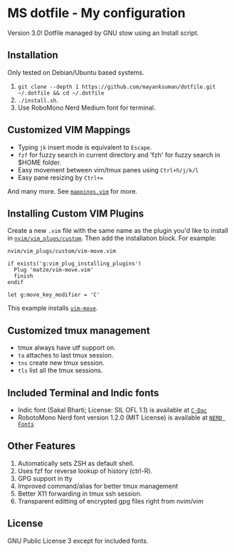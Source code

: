 # MS dotfile - My configuration

Version 3.0! Dotfile managed by GNU stow using an Install script.

## Installation

Only tested on Debian/Ubuntu based systems.

1. `git clone --depth 1 https://github.com/mayanksuman/dotfile.git ~/.dotfile && cd ~/.dotfile`
1. `./install.sh`.
1. Use RoboMono Nerd Medium font for terminal.

## Customized VIM Mappings

* Typing `jk` insert mode is equivalent to `Escape`.
* `fzf` for fuzzy search in current directory and 'fzh' for fuzzy search in $HOME folder.
* Easy movement between vim/tmux panes using `Ctrl+h/j/k/l`
* Easy pane resizing by `Ctrl+=`
 

And many more. See [`mappings.vim`](nvim/mappings.vim) for more.

## Installing Custom VIM Plugins

Create a new `.vim` file with the same name as the plugin you'd like to install
in [`nvim/vim_plugs/custom`](nvim/vim_plugins/custom). Then add the installation
block. For example:

`nvim/vim_plugs/custom/vim-move.vim`

```viml
if exists('g:vim_plug_installing_plugins')
  Plug 'matze/vim-move.vim'
  finish
endif

let g:move_key_modifier = 'C'
```

This example installs [`vim-move`](https://github.com/matze/vim-move).

## Customized tmux management

* tmux always have utf support on.
* `ta` attaches to last tmux session.
* `tns` create new tmux session.
* `tls` list all the tmux sessions.
 

## Included Terminal and Indic fonts

* Indic font (Sakal Bharti; License: SIL OFL 1.1) is available at [`C-Dac`](https://cdac.in/index.aspx?id=dl_sakal_bharati_font)
* RobotoMono Nerd font version 1.2.0 (MIT License) is available at [`NERD Fonts`](https://github.com/ryanoasis/nerd-fonts)

## Other Features

1. Automatically sets ZSH as default shell.
1. Uses fzf for reverse lookup of history (ctrl-R).
1. GPG support in tty
1. Improved command/alias for better tmux management
1. Better X11 forwarding in tmux ssh session.
1. Transparent editting of encrypted gpg files right from nvim/vim

## License

GNU Public License 3 except for included fonts.
